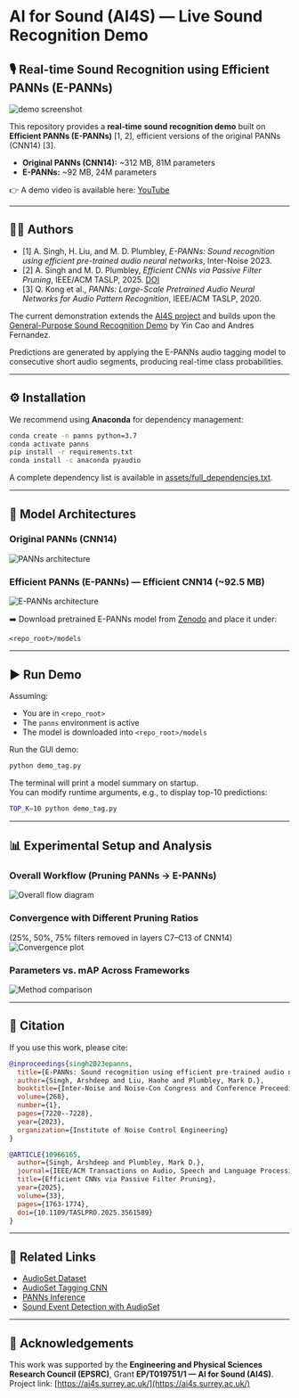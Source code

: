 # AI for Sound (AI4S) — Live Sound Recognition Demo

## 🎙️ Real-time Sound Recognition using Efficient PANNs (E-PANNs)

![demo screenshot](config/demo_image.png)

This repository provides a **real-time sound recognition demo** built on **Efficient PANNs (E-PANNs)** [1, 2], efficient versions of the original PANNs (CNN14) [3].  

- **Original PANNs (CNN14):** ~312 MB, 81M parameters  
- **E-PANNs:** ~92 MB, 24M parameters  

👉 A demo video is available here: [YouTube](https://youtu.be/HiZw0pGXGQk)

---

## 👩‍💻 Authors
- [1] A. Singh, H. Liu, and M. D. Plumbley, *E-PANNs: Sound recognition using efficient pre-trained audio neural networks*, Inter-Noise 2023.  
- [2] A. Singh and M. D. Plumbley, *Efficient CNNs via Passive Filter Pruning*, IEEE/ACM TASLP, 2025. [DOI](https://ieeexplore.ieee.org/document/10966165)  
- [3] Q. Kong et al., *PANNs: Large-Scale Pretrained Audio Neural Networks for Audio Pattern Recognition*, IEEE/ACM TASLP, 2020.  

The current demonstration extends the [AI4S project](https://ai4s.surrey.ac.uk/) and builds upon the [General-Purpose Sound Recognition Demo](https://github.com/yinkalario/General-Purpose-Sound-Recognition-Demo) by Yin Cao and Andres Fernandez.

Predictions are generated by applying the E-PANNs audio tagging model to consecutive short audio segments, producing real-time class probabilities.

---

## ⚙️ Installation

We recommend using **Anaconda** for dependency management:

```bash
conda create -n panns python=3.7
conda activate panns
pip install -r requirements.txt
conda install -c anaconda pyaudio
```

A complete dependency list is available in [assets/full_dependencies.txt](assets/full_dependencies.txt).

---

## 🧠 Model Architectures

### Original PANNs (CNN14)
![PANNs architecture](config/internoise_figures-Page-3.jpg)

### Efficient PANNs (E-PANNs) — Efficient CNN14 (~92.5 MB)
![E-PANNs architecture](config/internoise_figures-Page-2.jpg)

➡️ Download pretrained E-PANNs model from [Zenodo](https://doi.org/10.5281/zenodo.7939403) and place it under:  
```
<repo_root>/models
```

---

## ▶️ Run Demo

Assuming:
- You are in `<repo_root>`
- The `panns` environment is active
- The model is downloaded into `<repo_root>/models`

Run the GUI demo:

```bash
python demo_tag.py
```

The terminal will print a model summary on startup.  
You can modify runtime arguments, e.g., to display top-10 predictions:

```bash
TOP_K=10 python demo_tag.py
```

---

## 📊 Experimental Setup and Analysis

### Overall Workflow (Pruning PANNs → E-PANNs)
![Overall flow diagram](config/internoise_overall.jpg)

### Convergence with Different Pruning Ratios
(25%, 50%, 75% filters removed in layers C7–C13 of CNN14)  
![Convergence plot](config/PANNs_pruning_ratio_covergence.png)

### Parameters vs. mAP Across Frameworks
![Method comparison](config/internoise_figures-Page-1.jpg)

---

## 📖 Citation

If you use this work, please cite:

```bibtex
@inproceedings{singh2023epanns,
  title={E-PANNs: Sound recognition using efficient pre-trained audio neural networks},
  author={Singh, Arshdeep and Liu, Haohe and Plumbley, Mark D.},
  booktitle={Inter-Noise and Noise-Con Congress and Conference Proceedings},
  volume={268},
  number={1},
  pages={7220--7228},
  year={2023},
  organization={Institute of Noise Control Engineering}
}

@ARTICLE{10966165,
  author={Singh, Arshdeep and Plumbley, Mark D.},
  journal={IEEE/ACM Transactions on Audio, Speech and Language Processing}, 
  title={Efficient CNNs via Passive Filter Pruning}, 
  year={2025},
  volume={33},
  pages={1763-1774},
  doi={10.1109/TASLPRO.2025.3561589}
}
```

---

## 🔗 Related Links
- [AudioSet Dataset](https://research.google.com/audioset/dataset)  
- [AudioSet Tagging CNN](https://github.com/qiuqiangkong/audioset_tagging_cnn)  
- [PANNs Inference](https://github.com/qiuqiangkong/panns_inference)  
- [Sound Event Detection with AudioSet](https://github.com/yinkalario/Sound-Event-Detection-AudioSet)  

---

## 🙏 Acknowledgements
This work was supported by the **Engineering and Physical Sciences Research Council (EPSRC)**, Grant **EP/T019751/1 — AI for Sound (AI4S)**.  
Project link: [https://ai4s.surrey.ac.uk/](https://ai4s.surrey.ac.uk/)  
